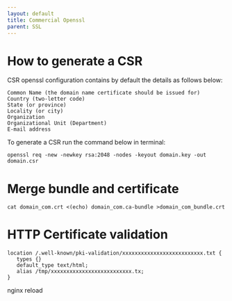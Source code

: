 ```yaml
---
layout: default
title: Commercial Openssl      
parent: SSL
---
```


# How to generate a CSR

CSR openssl configuration contains by default the details as follows below:

    Common Name (the domain name certificate should be issued for)
    Country (two-letter code)
    State (or province)
    Locality (or city)
    Organization
    Organizational Unit (Department)
    E-mail address


To generate a CSR run the command below in terminal:

````
openssl req -new -newkey rsa:2048 -nodes -keyout domain.key -out domain.csr
````

# Merge bundle and certificate

````
cat domain_com.crt <(echo) domain_com.ca-bundle >domain_com_bundle.crt
````

# HTTP Certificate validation

````
location /.well-known/pki-validation/xxxxxxxxxxxxxxxxxxxxxxxxxx.txt {
   types {}
   default_type text/html;
   alias /tmp/xxxxxxxxxxxxxxxxxxxxxxxxxx.tx;
}
````

nginx reload
